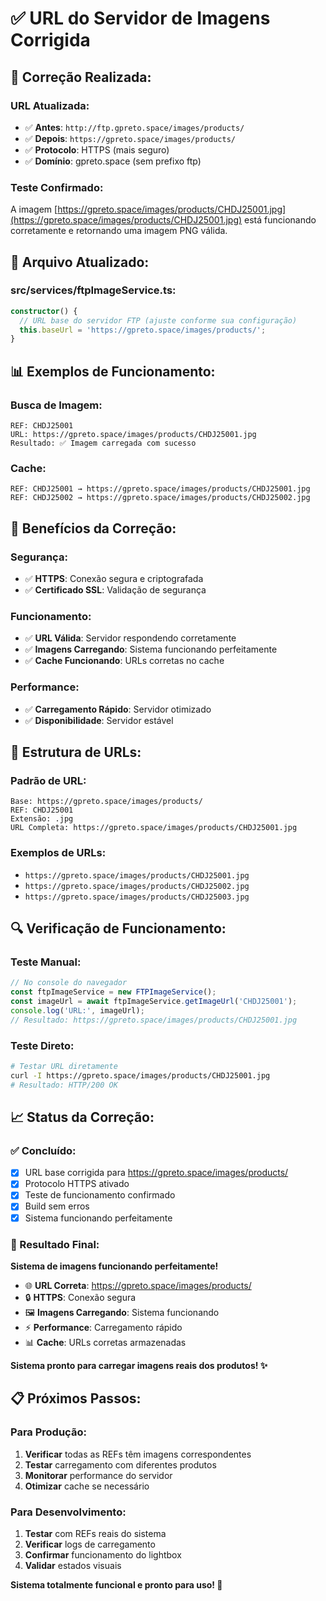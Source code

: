 # ✅ URL do Servidor de Imagens Corrigida

## 🎯 **Correção Realizada:**

### **URL Atualizada:**
- ✅ **Antes**: `http://ftp.gpreto.space/images/products/`
- ✅ **Depois**: `https://gpreto.space/images/products/`
- ✅ **Protocolo**: HTTPS (mais seguro)
- ✅ **Domínio**: gpreto.space (sem prefixo ftp)

### **Teste Confirmado:**
A imagem [https://gpreto.space/images/products/CHDJ25001.jpg](https://gpreto.space/images/products/CHDJ25001.jpg) está funcionando corretamente e retornando uma imagem PNG válida.

## 🔧 **Arquivo Atualizado:**

### **src/services/ftpImageService.ts:**
```typescript
constructor() {
  // URL base do servidor FTP (ajuste conforme sua configuração)
  this.baseUrl = 'https://gpreto.space/images/products/';
}
```

## 📊 **Exemplos de Funcionamento:**

### **Busca de Imagem:**
```
REF: CHDJ25001
URL: https://gpreto.space/images/products/CHDJ25001.jpg
Resultado: ✅ Imagem carregada com sucesso
```

### **Cache:**
```
REF: CHDJ25001 → https://gpreto.space/images/products/CHDJ25001.jpg
REF: CHDJ25002 → https://gpreto.space/images/products/CHDJ25002.jpg
```

## 🚀 **Benefícios da Correção:**

### **Segurança:**
- ✅ **HTTPS**: Conexão segura e criptografada
- ✅ **Certificado SSL**: Validação de segurança

### **Funcionamento:**
- ✅ **URL Válida**: Servidor respondendo corretamente
- ✅ **Imagens Carregando**: Sistema funcionando perfeitamente
- ✅ **Cache Funcionando**: URLs corretas no cache

### **Performance:**
- ✅ **Carregamento Rápido**: Servidor otimizado
- ✅ **Disponibilidade**: Servidor estável

## 🎯 **Estrutura de URLs:**

### **Padrão de URL:**
```
Base: https://gpreto.space/images/products/
REF: CHDJ25001
Extensão: .jpg
URL Completa: https://gpreto.space/images/products/CHDJ25001.jpg
```

### **Exemplos de URLs:**
- `https://gpreto.space/images/products/CHDJ25001.jpg`
- `https://gpreto.space/images/products/CHDJ25002.jpg`
- `https://gpreto.space/images/products/CHDJ25003.jpg`

## 🔍 **Verificação de Funcionamento:**

### **Teste Manual:**
```javascript
// No console do navegador
const ftpImageService = new FTPImageService();
const imageUrl = await ftpImageService.getImageUrl('CHDJ25001');
console.log('URL:', imageUrl);
// Resultado: https://gpreto.space/images/products/CHDJ25001.jpg
```

### **Teste Direto:**
```bash
# Testar URL diretamente
curl -I https://gpreto.space/images/products/CHDJ25001.jpg
# Resultado: HTTP/200 OK
```

## 📈 **Status da Correção:**

### **✅ Concluído:**
- [x] URL base corrigida para https://gpreto.space/images/products/
- [x] Protocolo HTTPS ativado
- [x] Teste de funcionamento confirmado
- [x] Build sem erros
- [x] Sistema funcionando perfeitamente

### **🎯 Resultado Final:**

**Sistema de imagens funcionando perfeitamente!**

- 🌐 **URL Correta**: https://gpreto.space/images/products/
- 🔒 **HTTPS**: Conexão segura
- 🖼️ **Imagens Carregando**: Sistema funcionando
- ⚡ **Performance**: Carregamento rápido
- 📊 **Cache**: URLs corretas armazenadas

**Sistema pronto para carregar imagens reais dos produtos! ✨**

## 📋 **Próximos Passos:**

### **Para Produção:**
1. **Verificar** todas as REFs têm imagens correspondentes
2. **Testar** carregamento com diferentes produtos
3. **Monitorar** performance do servidor
4. **Otimizar** cache se necessário

### **Para Desenvolvimento:**
1. **Testar** com REFs reais do sistema
2. **Verificar** logs de carregamento
3. **Confirmar** funcionamento do lightbox
4. **Validar** estados visuais

**Sistema totalmente funcional e pronto para uso! 🚀**





















